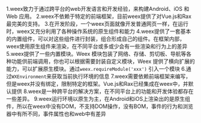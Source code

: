 1.weex致力于通过跨平台的web开发语言和开发经验，来构建Android、iOS 和 Web 应用。
2.weex不依赖于特定的前端框架，目前weex提供了对Vue.js和Rax最完美的支持。
3.在开发阶段，一个weex页面就像开发普通网页一样，在运行时，weex又充分利用了各种操作系统的原生组件和能力
4.weex提供了一套基本的内置组件，可以对这些组件进行封装，组合形成自己的组件。在框架内部，weex使用原生组件来渲染，在不同平台或多或少会有一些渲染和行为上的差异
5.weex提供了一些内置模块。Weex 模块包装了网络、存储、剪切板、导航等各种功能供前端调用，你也可以根据需要封装自定义模块，Weex 提供了横向扩展的能力，可以扩展原生模块。通过`weex.requireModule('xxx')` 引入一个模块
6.通过`WXEnvironment`来获取当前执行环境的信息
7.weex需要依赖前端框架来编写，但是weex并没有绑定，限制特定的框架。Vue.js和Rax已经集成在weex中，并默认提供
8.weex是一种跨平台的解决方案，在不同平台上的功能和开发体验都存在一些差异。
9.weex运行环境以原生为主，在Android和iOS上渲染出的是原生组件，所以在weex中没有DOM，不支持DOM操作，没有BOM，事件的行为和浏览器中有所不同，事件属性也和web中有差异